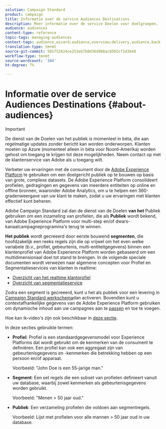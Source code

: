 ```yaml
---
solution: Campaign Standard
product: campaign
title: Informatie over de service Audiences Destinations
description: Meer informatie over de service Doelen voor doelgroepen.
audience: audiences
content-type: reference
topic-tags: managing-audiences
context-tags: audience,wizard;audience,overview;delivery,audience,back
translation-type: tm+mt
source-git-commit: 501f52624ce253eb7b0d36d908ac8502cf1d3b48
workflow-type: tm+mt
source-wordcount: '384'
ht-degree: 7%

---
```



# Informatie over de service Audiences Destinations {#about-audiences}

>[!IMPORTANT]
>
>De dienst van de Doelen van het publiek is momenteel in bèta, die aan regelmatige updates zonder bericht kan worden onderworpen. Klanten moeten op Azure (momenteel alleen in bèta voor Noord-Amerika) worden gehost om toegang te krijgen tot deze mogelijkheden. Neem contact op met de klantenservice van Adobe als u toegang wilt.

Verbeter uw ervaringen met de consument door de [Adobe Experience Platform](https://docs.adobe.com/content/help/en/experience-platform/landing/home.html) te gebruiken om een doelgericht publiek op te bouwen op basis van grote, complexe datasets. De Adobe Experience Platform consolideert profielen, gedragingen en gegevens van meerdere entiteiten op online en offline bronnen, waaronder Adobe Analytics, om u te helpen een 360-gradenweergave van uw klant te maken, zodat u uw ervaringen met klanten effectief kunt beheren.

Adobe Campaign Standard zal dan de dienst van de Doelen **van het** Publiek gebruiken om een inzameling van profielen, die als **Publiek** wordt bekend, van Adobe Experience Platform voor multi-step en/of dwars-kanaalcampagneprogramma&#39;s terug te winnen.

**Het publiek** wordt gecreeerd door eerste bouwend **segmenten**, die hoofdzakelijk een reeks regels zijn die op vrijwel om het even welke variabele (b.v., profiel, gebeurtenis, multi-entiteitgegevens) binnen een klantenprofiel van Adobe Experience Platform worden gebaseerd om een multidimensionaal doel tot stand te brengen. In de volgende speciale documenten wordt verwezen naar algemene concepten voor Profiel en Segmentatieservices van klanten in realtime:

* [Overzicht van het realtime klantprofiel](https://docs.adobe.com/content/help/nl-NL/experience-platform/profile/home.html)
* [Overzicht van segmentatieservice](https://docs.adobe.com/content/help/en/experience-platform/segmentation/home.html)

Zodra een segment is gecreeerd, kunt u het als publiek voor een levering in [Campaign Standard werkschema](../../automating/using/aep-targeting-audiences.md)dan activeren. Bovendien kunt u contextafhankelijke gegevens van de Adobe Experience Platform gebruiken om dynamische inhoud aan uw campagnes aan te [passen](../../automating/using/aep-personalizing-campaigns.md) en toe te voegen.

Hoe kan ik-video&#39;s zijn ook beschikbaar in [deze sectie](https://docs.adobe.com/content/help/nl-NL/campaign-learn/campaign-standard-tutorials/profiles-and-audiences/audience-destinations/audience-destinations-overview.html).

In deze secties gebruikte termen:

* **Profiel**: Profiel is een standaardgegevensmodel voor Experience Platforms dat wordt gebruikt om de kenmerken van de consument te definiëren. Een profiel kan ook een aggregaat zijn van gebeurtenisgegevens en -kenmerken die betrekking hebben op een persoon en/of apparaat.

   Voorbeeld: &quot;John Doe is een 55-jarige man.&quot;

* **Segment**: Een set regels die een subset van profielen definieert vanuit uw database, waarbij zowel kenmerken als gebeurtenisgegevens worden gebruikt.

   Voorbeeld: &quot;Menen > 50 jaar oud.&quot;

* **Publiek**: Een verzameling profielen die voldoen aan segmentregels.

   Voorbeeld: Lijst met profielen voor alle mannen > 50 jaar oud in uw database.
